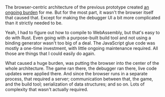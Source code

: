 The browser-centric architecture of the previous prototype created
[an ongoing burden](/daily/2025-01-31) for me. But for the most part, it wasn't
the browser itself that caused that. Except for making the debugger UI a bit
more complicated than it strictly needed to be.

Yeah, I had to figure out how to compile to WebAssembly, but that's easy to do
with Rust. Even going with a purpose-built build tool and not using a binding
generator wasn't too big of a deal. The JavaScript glue code was mostly a
one-time investment, with little ongoing maintenance required. All those are
things that I could easily do again.

What caused a huge burden, was putting the browser into the center of the whole
architecture. The game ran there, the debugger ran there, live code updates were
applied there. And since the browser runs in a separate process, that required a
server; communication between that, the game, and the build tool; serialization
of data structures; and so on. Lots of complexity that wasn't actually required.
